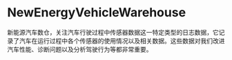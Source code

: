 # NewEnergyVehicleWarehouse
新能源汽车数仓，关注汽车行驶过程中传感器数据这一特定类型的日志数据，它记录了汽车在运行过程中各个传感器的使用情况以及相关数据。这些数据对我们改进汽车性能、诊断问题以及分析驾驶行为等都非常重要。
